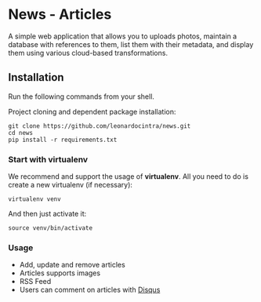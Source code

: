 News - Articles
================================

A simple web application that allows you to uploads photos, maintain a database with references to them, list them with their metadata, and display them using various cloud-based transformations.


## Installation

Run the following commands from your shell.

Project cloning and dependent package installation: 

    git clone https://github.com/leonardocintra/news.git
    cd news
    pip install -r requirements.txt

### Start with virtualenv

We recommend and support the usage of **virtualenv**. All you need to do is create a new virtualenv (if necessary):

    virtualenv venv

And then just activate it:

    source venv/bin/activate


### Usage

- Add, update and remove articles
- Articles supports images
- RSS Feed
- Users can comment on articles with [Disqus](https://disqus.com/)